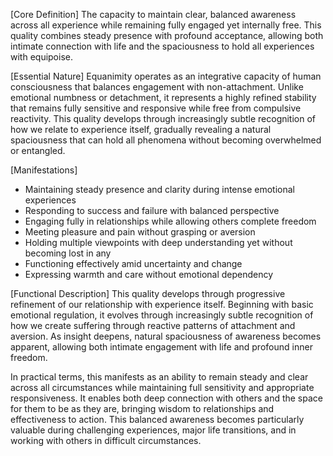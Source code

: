 [Core Definition]
The capacity to maintain clear, balanced awareness across all experience while remaining fully engaged yet internally free. This quality combines steady presence with profound acceptance, allowing both intimate connection with life and the spaciousness to hold all experiences with equipoise.

[Essential Nature]
Equanimity operates as an integrative capacity of human consciousness that balances engagement with non-attachment. Unlike emotional numbness or detachment, it represents a highly refined stability that remains fully sensitive and responsive while free from compulsive reactivity. This quality develops through increasingly subtle recognition of how we relate to experience itself, gradually revealing a natural spaciousness that can hold all phenomena without becoming overwhelmed or entangled.

[Manifestations]
- Maintaining steady presence and clarity during intense emotional experiences
- Responding to success and failure with balanced perspective
- Engaging fully in relationships while allowing others complete freedom
- Meeting pleasure and pain without grasping or aversion
- Holding multiple viewpoints with deep understanding yet without becoming lost in any
- Functioning effectively amid uncertainty and change
- Expressing warmth and care without emotional dependency

[Functional Description]
This quality develops through progressive refinement of our relationship with experience itself. Beginning with basic emotional regulation, it evolves through increasingly subtle recognition of how we create suffering through reactive patterns of attachment and aversion. As insight deepens, natural spaciousness of awareness becomes apparent, allowing both intimate engagement with life and profound inner freedom.

In practical terms, this manifests as an ability to remain steady and clear across all circumstances while maintaining full sensitivity and appropriate responsiveness. It enables both deep connection with others and the space for them to be as they are, bringing wisdom to relationships and effectiveness to action. This balanced awareness becomes particularly valuable during challenging experiences, major life transitions, and in working with others in difficult circumstances.